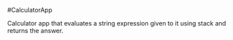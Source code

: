 #CalculatorApp

Calculator app that evaluates a string expression given to it using stack and returns the answer.